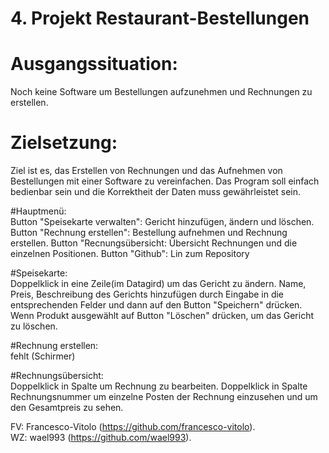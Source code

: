 # 4. Projekt Restaurant-Bestellungen

# Ausgangssituation:
 Noch keine Software um Bestellungen aufzunehmen und Rechnungen zu erstellen.

# Zielsetzung:
 Ziel ist es, das Erstellen von Rechnungen und das Aufnehmen von Bestellungen mit einer Software zu
 vereinfachen.
 Das Program soll einfach bedienbar sein und die Korrektheit der Daten muss gewährleistet sein.
 
 #Hauptmenü:<br>
 Button "Speisekarte verwalten": Gericht hinzufügen, ändern und löschen.
 Button "Rechnung erstellen": Bestellung aufnehmen und Rechnung erstellen.
 Button "Recnungsübersicht: Übersicht Rechnungen und die einzelnen Positionen.
 Button "Github": Lin zum Repository
 
 #Speisekarte:<br>
 Doppelklick in eine Zeile(im Datagird) um das Gericht zu ändern.
 Name, Preis, Beschreibung des Gerichts hinzufügen durch Eingabe in die entsprechenden Felder und dann
 auf den Button "Speichern"
 drücken.
 Wenn Produkt ausgewählt auf Button "Löschen" drücken, um das Gericht zu löschen.
 
 #Rechnung erstellen:<br>
 fehlt (Schirmer)
 
 #Rechnungsübersicht:<br>
 Doppelklick in Spalte um Rechnung zu bearbeiten.
 Doppelklick in Spalte Rechnungsnummer um einzelne Posten der Rechnung einzusehen und um den
 Gesamtpreis zu sehen.
 
 FV: Francesco-Vitolo (https://github.com/francesco-vitolo).<br>
 WZ: wael993 (https://github.com/wael993).
 
